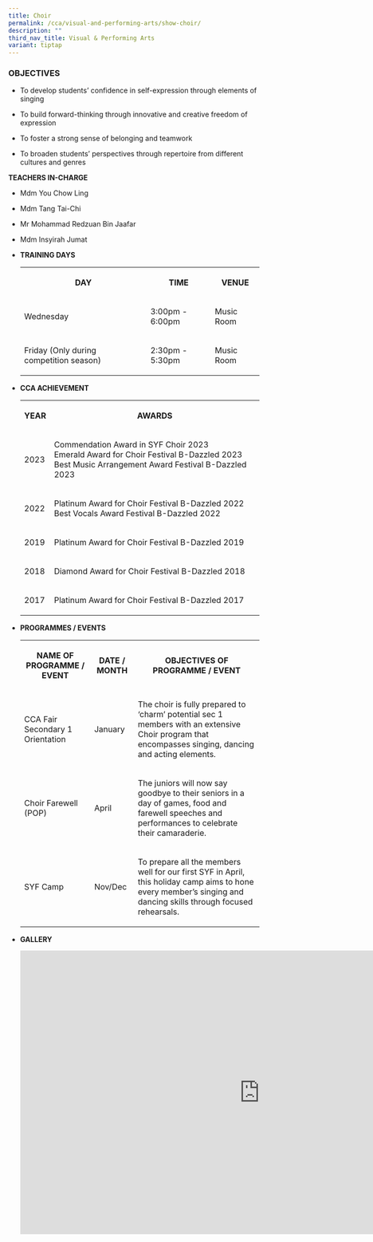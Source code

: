 ```yaml
---
title: Choir
permalink: /cca/visual-and-performing-arts/show-choir/
description: ""
third_nav_title: Visual & Performing Arts
variant: tiptap
---
```

<h3>OBJECTIVES</h3>
<ul data-tight="true" class="tight">
<li>
<p>To develop students’ confidence in self-expression through elements of
singing</p>
</li>
<li>
<p>To build forward-thinking through innovative and creative freedom of expression
&nbsp;</p>
</li>
<li>
<p>To foster a strong sense of belonging and teamwork &nbsp;&nbsp;</p>
</li>
<li>
<p>To broaden students’ perspectives through repertoire from different cultures
and genres&nbsp;</p>
</li>
</ul>
<p><strong>TEACHERS IN-CHARGE</strong>
</p>
<ul data-tight="true" class="tight">
<li>
<p>Mdm You Chow Ling</p>
</li>
<li>
<p>Mdm Tang Tai-Chi</p>
</li>
<li>
<p>Mr Mohammad Redzuan Bin Jaafar</p>
</li>
<li>
<p>Mdm Insyirah Jumat</p>
</li>
</ul>
<p></p>
<ul>
<li>
<p><strong>TRAINING DAYS</strong>
</p>
<p></p>
<table style="minWidth: 75px">
<colgroup>
<col>
<col>
<col>
</colgroup>
<tbody>
<tr>
<th rowspan="1" colspan="1">
<p>DAY</p>
</th>
<th rowspan="1" colspan="1">
<p>TIME</p>
</th>
<th rowspan="1" colspan="1">
<p>VENUE</p>
</th>
</tr>
<tr>
<td rowspan="1" colspan="1">
<p>Wednesday</p>
</td>
<td rowspan="1" colspan="1">
<p>3:00pm - 6:00pm</p>
</td>
<td rowspan="1" colspan="1">
<p>Music Room</p>
</td>
</tr>
<tr>
<td rowspan="1" colspan="1">
<p>Friday (Only during competition season)</p>
</td>
<td rowspan="1" colspan="1">
<p>2:30pm - 5:30pm</p>
</td>
<td rowspan="1" colspan="1">
<p>Music Room</p>
</td>
</tr>
</tbody>
</table>
</li>
<li>
<p><strong>CCA ACHIEVEMENT</strong>
</p>
<p></p>
<table style="minWidth: 50px">
<colgroup>
<col>
<col>
</colgroup>
<tbody>
<tr>
<th rowspan="1" colspan="1">
<p>YEAR</p>
</th>
<th rowspan="1" colspan="1">
<p>AWARDS</p>
</th>
</tr>
<tr>
<td rowspan="1" colspan="1">
<p>2023</p>
</td>
<td rowspan="1" colspan="1">
<p>Commendation Award in SYF Choir 2023
<br>Emerald Award for Choir Festival B-Dazzled 2023
<br>Best Music Arrangement Award Festival B-Dazzled 2023</p>
</td>
</tr>
<tr>
<td rowspan="1" colspan="1">
<p>2022</p>
</td>
<td rowspan="1" colspan="1">
<p>Platinum Award for Choir Festival B-Dazzled 2022
<br>Best Vocals Award Festival B-Dazzled 2022</p>
</td>
</tr>
<tr>
<td rowspan="1" colspan="1">
<p>2019</p>
</td>
<td rowspan="1" colspan="1">
<p>Platinum Award for Choir Festival B-Dazzled 2019</p>
</td>
</tr>
<tr>
<td rowspan="1" colspan="1">
<p>2018</p>
</td>
<td rowspan="1" colspan="1">
<p>Diamond Award for Choir Festival B-Dazzled 2018
<br>
</p>
</td>
</tr>
<tr>
<td rowspan="1" colspan="1">
<p>2017</p>
</td>
<td rowspan="1" colspan="1">
<p>Platinum Award for Choir Festival B-Dazzled 2017</p>
</td>
</tr>
</tbody>
</table>
</li>
<li>
<p><strong>PROGRAMMES / EVENTS</strong>
</p>
<p></p>
<table style="minWidth: 75px">
<colgroup>
<col>
<col>
<col>
</colgroup>
<tbody>
<tr>
<th rowspan="1" colspan="1">
<p>NAME OF PROGRAMME / EVENT</p>
</th>
<th rowspan="1" colspan="1">
<p>DATE / MONTH</p>
</th>
<th rowspan="1" colspan="1">
<p>OBJECTIVES OF PROGRAMME / EVENT</p>
</th>
</tr>
<tr>
<td rowspan="1" colspan="1">
<p>CCA Fair
<br>Secondary 1 Orientation
<br>
</p>
</td>
<td rowspan="1" colspan="1">
<p>January</p>
</td>
<td rowspan="1" colspan="1">
<p>The choir is fully prepared to ‘charm’ potential sec 1 members with an
extensive Choir program that encompasses singing, dancing and acting elements.</p>
</td>
</tr>
<tr>
<td rowspan="1" colspan="1">
<p>Choir Farewell (POP)</p>
</td>
<td rowspan="1" colspan="1">
<p>April</p>
</td>
<td rowspan="1" colspan="1">
<p>The juniors will now say goodbye to their seniors in a day of games, food
and farewell speeches and performances to celebrate their camaraderie.</p>
</td>
</tr>
<tr>
<td rowspan="1" colspan="1">
<p>SYF Camp
<br>
</p>
</td>
<td rowspan="1" colspan="1">
<p>Nov/Dec</p>
</td>
<td rowspan="1" colspan="1">
<p>To prepare all the members well for our first SYF in April, this holiday
camp aims to hone every member’s singing and dancing skills through focused
rehearsals.
<br>
</p>
</td>
</tr>
</tbody>
</table>
</li>
<li>
<p><strong>GALLERY</strong>
</p>
<p></p>
<div class="iframe-wrapper">
<iframe height="569" width="960" allowfullscreen="true" frameborder="0" src="https://docs.google.com/presentation/d/e/2PACX-1vQ3fd7_HvvoadQSDJp8ousGWfjjB5Tlcy71nPVzEOHDRxS3fcJsnRYogXTbB98rbVG-mQZvDQAs00FY/embed?start=true&amp;loop=true&amp;delayms=3000"></iframe>
</div>
<p></p>
</li>
</ul>
<p></p>